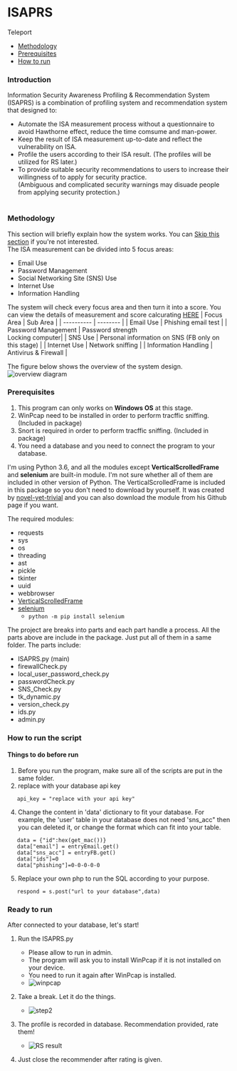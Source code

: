 # ISAPRS
Teleport
- [Methodology](#methodology)
- [Prerequisites](#prerequisites)
- [How to run](#how-to-run-the-script)
### Introduction
Information Security Awareness Profiling &amp; Recommendation System (ISAPRS) is a combination of profiling system and recommendation system that designed to:<br>
- Automate the ISA measurement process without a questionnaire to avoid Hawthorne effect, reduce the time comsume and man-power. 
- Keep the result of ISA measurement up-to-date and reflect the vulnerability on ISA.
- Profile the users according to their ISA result. (The profiles will be utilized for RS later.)
- To provide suitable security recommendations to users to increase their willingness of to apply for security practice.<br>(Ambiguous and complicated security warnings may disuade people from applying security protection.)<br><br>

### Methodology

This section will briefly explain how the system works. You can [Skip this section](#prerequisites) if you're not interested.<br>
The ISA measurement can be divided into 5 focus areas:
- Email Use
- Password Management
- Social Networking Site (SNS) Use
- Internet Use
- Information Handling

The system will check every focus area and then turn it into a score. You can view the details of measurement and score calcurating [HERE](https://ieeexplore.ieee.org/document/9574351)
| Focus Area | Sub Area |
| ---------- | -------- |
| Email Use | Phishing email test |
| Password Management | Password strength <br>Locking computer|
| SNS Use             | Personal information on SNS (FB only on this stage) |
| Internet Use        | Network sniffing |
| Information Handling | Antivirus & Firewall |


The figure below shows the overview of the system design.
![overview diagram](https://user-images.githubusercontent.com/94159290/141487002-9d2ebff9-3017-4d76-831b-9a0f0ff73adf.jpg)


### Prerequisites
1. This program can only works on **Windows OS** at this stage.
2. WinPcap need to be installed in order to perform tracffic sniffing. (Included in package)
3. Snort is required in order to perform tracffic sniffing. (Included in package)
4. You need a database and you need to connect the program to your database.

I'm using Python 3.6, and all the modules except **VerticalScrolledFrame** and **selenium** are built-in module. I'm not sure whether all of them are included in other version of Python. The VerticalScrolledFrame is included in this package so you don't need to download by yourself. It was created by [novel-yet-trivial](https://gist.github.com/novel-yet-trivial) and you can also download the module from his Github page if you want.

The required modules:
- requests
- sys
- os
- threading
- ast
- pickle
- tkinter
- uuid
- webbrowser
- [VerticalScrolledFrame](https://gist.github.com/novel-yet-trivial/3eddfce704db3082e38c84664fc1fdf8)
- [selenium](https://pypi.org/project/selenium/)
   - ```python -m pip install selenium```

The project are breaks into parts and each part handle a process.
All the parts above are include in the package. Just put all of them in a same folder.
The parts include:
- ISAPRS.py (main)
- firewallCheck.py
- local_user_password_check.py
- passwordCheck.py
- SNS_Check.py
- tk_dynamic.py
- version_check.py
- ids.py
- admin.py


### How to run the script
#### Things to do before run
1. Before you run the program, make sure all of the scripts are put in the same folder.
2. replace with your database api key
```
   api_key = "replace with your api key"
``` 
4. Change the content in 'data' dictionary to fit your database. For example, the 'user' table in your database does not need 'sns_acc" then you can deleted it, or change the format which can fit into your table.
```
   data = {"id":hex(get_mac())}
   data["email"] = entryEmail.get()
   data["sns_acc"] = entryFB.get()
   data["ids"]=0
   data["phishing"]=0-0-0-0-0
```
5. Replace your own php to run the SQL according to your purpose.
```
   respond = s.post("url to your database",data)
```

### Ready to run
After connected to your database, let's start!

1. Run the ISAPRS.py
   - Please allow to run in admin.
   - The program will ask you to install WinPcap if it is not installed on your device.
   - You need to run it again after WinPcap is installed.
   - ![winpcap](https://user-images.githubusercontent.com/94159290/141609223-aca68424-9732-426d-a478-1daee0e52ea7.JPG)

2. Take a break. Let it do the things.
   - ![step2](https://user-images.githubusercontent.com/94159290/141609349-7c480f2c-6523-41d1-8bdc-7cb1e4c5c258.JPG)

3. The profile is recorded in database. Recommendation provided, rate them!
   - ![RS result](https://user-images.githubusercontent.com/94159290/141609376-a366454c-9a1f-4966-ba1c-489b75bbc849.JPG)

4. Just close the recommender after rating is given.





